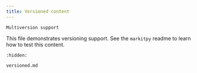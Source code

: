 ```yaml
---
title: Versioned content
---
```


```{versionadded} 0.3.2
Multiversion support
```

This file demonstrates versioning support.
See the `markitpy` readme to learn how to test this content.

```{toctree}
:hidden:

versioned.md
```
